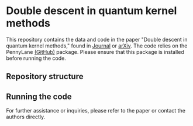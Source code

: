 # Double descent in quantum kernel methods

This repository contains the data and code in the paper "Double descent in quantum kernel methods," found in [Journal](journalURL) or [arXiv](arXivURL). The code relies on the PennyLane [(GitHub)](https://github.com/tencent-quantum-lab/tensorcircuit](https://github.com/PennyLaneAI/pennylane)) package. Please ensure that this package is installed before running the code.


## Repository structure


## Running the code


For further assistance or inquiries, please refer to the paper or contact the authors directly.
